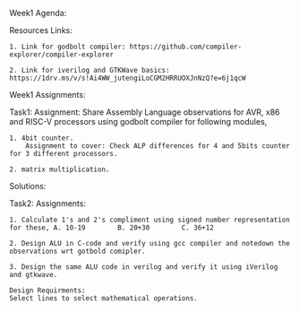 Week1 Agenda:


Resources Links:

    1. Link for godbolt compiler: https://github.com/compiler-explorer/compiler-explorer
    
    2. Link for iverilog and GTKWave basics: https://1drv.ms/v/s!Ai4WW_jutengiLoCGM2HRRUOXJnNzQ?e=6j1qcW 


Week1 Assignments:

Task1:
    Assignment: Share Assembly Language observations for AVR, x86 and RISC-V processors using godbolt compiler for following modules,
    
    1. 4bit counter.
        Assignment to cover: Check ALP differences for 4 and 5bits counter for 3 different processors.
    
    2. matrix multiplication.

Solutions:

Task2:
    Assignments: 

    1. Calculate 1's and 2's compliment using signed number representation for these, A. 10-19        B. 20+30        C. 36+12

    2. Design ALU in C-code and verify using gcc compiler and notedown the observations wrt gotbold comipler.

    3. Design the same ALU code in verilog and verify it using iVerilog and gtkwave.

    Design Requirments:
    Select lines to select mathematical operations.
    

